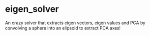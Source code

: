 # eigen_solver
An crazy solver that extracts eigen vectors, eigen values and PCA by convolving a sphere into an elipsoid to extract PCA axes!
